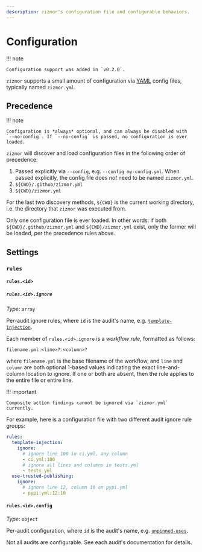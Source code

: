 ```yaml
---
description: zizmor's configuration file and configurable behaviors.
---
```


# Configuration

!!! note

    Configuration support was added in `v0.2.0`.

`zizmor` supports a small amount of configuration via [YAML] config files,
typically named `zizmor.yml`.

[YAML]: https://learnxinyminutes.com/docs/yaml/

## Precedence

!!! note

    Configuration is *always* optional, and can always be disabled with
    `--no-config`. If `--no-config` is passed, no configuration is ever loaded.

`zizmor` will discover and load
configuration files in the following order of precedence:

1. Passed explicitly via `--config`, e.g. `--config my-config.yml`. When passed
   explicitly, the config file does *not* need to be named `zizmor.yml`.
1. `${CWD}/.github/zizmor.yml`
1. `${CWD}/zizmor.yml`

For the last two discovery methods, `${CWD}` is the current working directory,
i.e. the directory that `zizmor` was executed from.

Only one configuration file is ever loaded. In other words: if both
`${CWD}/.github/zizmor.yml` and `${CWD}/zizmor.yml` exist, only the former
will be loaded, per the precedence rules above.

## Settings

### `rules`

#### `rules.<id>`

##### `rules.<id>.ignore`

_Type_: `array`

Per-audit ignore rules, where `id` is the audit's name, e.g.
[`template-injection`](./audits.md#template-injection).

Each member of `rules.<id>.ignore` is a *workflow rule*, formatted as follows:

```
filename.yml:<line>?:<column>?
```

where `filename.yml` is the base filename of the workflow, and `line` and
`column` are both optional 1-based values indicating the exact line-and-column
location to ignore. If one or both are absent, then the rule applies to the
entire file or entire line.

!!! important

    Composite action findings cannot be ignored via `zizmor.yml` currently.

For example, here is a configuration file with two different audit ignore
rule groups:

```yaml title="zizmor.yml"
rules:
  template-injection:
    ignore:
      # ignore line 100 in ci.yml, any column
      - ci.yml:100
      # ignore all lines and columns in tests.yml
      - tests.yml
  use-trusted-publishing:
    ignore:
      # ignore line 12, column 10 on pypi.yml
      - pypi.yml:12:10
```

#### `rules.<id>.config`

_Type_: `object`

Per-audit configuration, where `id` is the audit's name, e.g.
[`unpinned-uses`](./audits.md#unpinned-uses).

Not all audits are configurable. See each audit's documentation for details.
